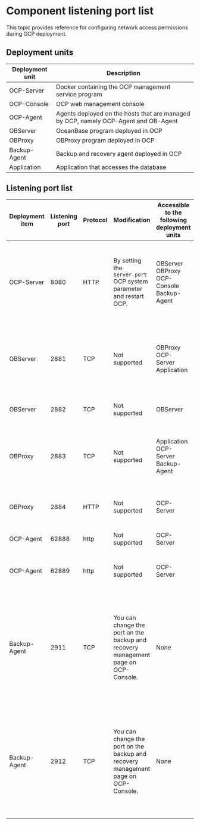 # Component listening port list

This topic provides reference for configuring network access permissions during OCP deployment.

## Deployment units

| Deployment unit |                                     Description                                     |
|-----------------|-------------------------------------------------------------------------------------|
| OCP-Server      | Docker containing the OCP management service program                                |
| OCP-Console     | OCP web management console                                                          |
| OCP-Agent       | Agents deployed on the hosts that are managed by OCP, namely OCP-Agent and OB-Agent |
| OBServer        | OceanBase program deployed in OCP                                                   |
| OBProxy         | OBProxy program deployed in OCP                                                     |
| Backup-Agent    | Backup and recovery agent deployed in OCP                                           |
| Application     | Application that accesses the database                                              |

## Listening port list

| Deployment item | Listening port | Protocol |                                              Modification                                              |                       Accessible to the following deployment units                        |                                                                                                                                                                                                                                       Remarks                                                                                                                                                                                                                                        |
|-----------------|----------------|----------|--------------------------------------------------------------------------------------------------------|-------------------------------------------------------------------------------------------|--------------------------------------------------------------------------------------------------------------------------------------------------------------------------------------------------------------------------------------------------------------------------------------------------------------------------------------------------------------------------------------------------------------------------------------------------------------------------------------|
| OCP-Server      | 8080           | HTTP     | By setting the  `server.port` OCP system parameter and restart OCP. | OBServer OBProxy OCP-Console Backup-Agent | The web service of the OCP-Server listens to the port. In general, other components access OCP-Server through SLB or DNS address.  |
| OBServer        | 2881           | TCP      | Not supported                                                                                          | OBProxy OCP-Server Application                            | 1. OBServer SQL listening port.   2.  We recommend that you do not use direct connection to access OBServer.    |
| OBServer        | 2882           | TCP      | Not supported                                                                                          | OBServer                                                                                  | RPC communication port between OBServers.                                                                                                                                                                                                                                                                                                                                                                                                                                            |
| OBProxy         | 2883           | TCP      | Not supported                                                                                          | Application OCP-Server Backup-Agent                       | 1. OBProxy listening port.   2. Applications access OBServer through OBProxy in general.        |
| OBProxy         | 2884           | HTTP     | Not supported                                                                                          | OCP-Server                                                                                | Listening port of the monitoring metrics API of OBProxy.                                                                                                                                                                                                                                                                                                                                                                                                                             |
| OCP-Agent       | 62888          | http      | Not supported                                                                                          | OCP-Server                                                                                | Listening port of the API of OCP-Agent.                                                                                                                                                                                                                                                                                                                                                                                                     |
| OCP-Agent       | 62889 | http     | Not supported                                                                                          | OCP-Server                                                                                | Listening port of the monitoring data of OCP-Agent.                                                                                                                                                                                                                                                                                                                                                                         |
| Backup-Agent    | 2911           | TCP      | You can change the port on the backup and recovery management page on OCP-Console.                     | None                                                                                      | Local listening port of Backup-Agent for performing backup. The port is not open to external access. If the port is used by another program, the Backup-Agent program will fail to start.                                                                                                                                                                                                                                                                                            |
| Backup-Agent    | 2912           | TCP      | You can change the port on the backup and recovery management page on OCP-Console.                     | None                                                                                      | Local listening port of Backup-Agent for performing recovery. The port is not open to external access. If the port is used by another program, the Backup-Agent program will fail to start.                                                                                                                                                                                                                                                                                          |

